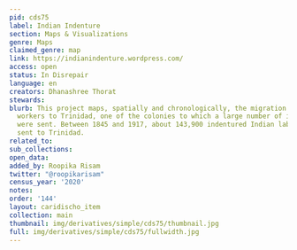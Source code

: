 ```yaml
---
pid: cds75
label: Indian Indenture
section: Maps & Visualizations
genre: Maps
claimed_genre: map
link: https://indianindenture.wordpress.com/
access: open
status: In Disrepair
language: en
creators: Dhanashree Thorat
stewards:
blurb: This project maps, spatially and chronologically, the migration of Indian indentured
  workers to Trinidad, one of the colonies to which a large number of indentured workers
  were sent. Between 1845 and 1917, about 143,900 indentured Indian labourers were
  sent to Trinidad.
related_to:
sub_collections:
open_data:
added_by: Roopika Risam
twitter: "@roopikarisam"
census_year: '2020'
notes:
order: '144'
layout: caridischo_item
collection: main
thumbnail: img/derivatives/simple/cds75/thumbnail.jpg
full: img/derivatives/simple/cds75/fullwidth.jpg
---
```

